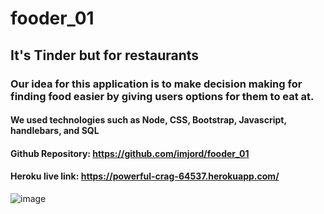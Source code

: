 # fooder_01
## It's Tinder but for restaurants 
### Our idea for this application is to make decision making for finding food easier by giving users options for them to eat at.
#### We used technologies such as Node, CSS, Bootstrap, Javascript, handlebars, and SQL
#### Github Repository: https://github.com/imjord/fooder_01
#### Heroku live link: https://powerful-crag-64537.herokuapp.com/
![image](https://user-images.githubusercontent.com/82243388/128658643-69c33be0-241e-4847-b0f0-c5ea0d635baf.png)
